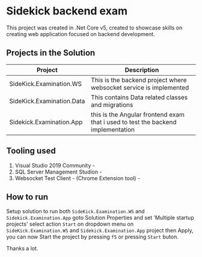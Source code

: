 # Sidekick backend exam
This project was created in .Net Core v5, created to showcase skills on creating web application focused on backend development.

## Projects in the Solution

| Project                    | Description |
| ---------------------------| -----------------------------------------------------------------------------      |
| SideKick.Examination.WS    | This is the backend project where  websocket service is implemented                |
| SideKick.Examination.Data  | This contains Data related classes and migrations                                  |
| Sidekick.Examination.App   | this is the Angular frontend exam that i used to test the backend implementation   |

## Tooling used
1. Visual Studio 2019 Community - 
2. SQL Server Management Studion -
2. Websocket Test Client - (Chrome Extension tool) -

## How to run
Setup solution to run both `SideKick.Examination.WS` and `Sidekick.Examination.App` goto Solution Properties and set 'Multiple startup projects' select action `Start` on 
dropdown menu on `SideKick.Examination.WS` and `Sidekick.Examination.App` project then Apply, you can now Start the project by pressing `f5` or pressing `Start` buton.

Thanks a lot.
